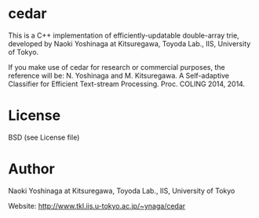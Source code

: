 cedar
=====
This is a C++ implementation of efficiently-updatable double-array trie, developed by Naoki Yoshinaga at Kitsuregawa, Toyoda Lab., IIS, University of Tokyo.

If you make use of cedar for research or commercial purposes, the reference will be:
	N. Yoshinaga and M. Kitsuregawa. A Self-adaptive Classifier for Efficient Text-stream Processing. Proc. COLING 2014, 2014.

License
======
BSD (see License file)

Author
======
Naoki Yoshinaga at Kitsuregawa, Toyoda Lab., IIS, University of Tokyo

Website: http://www.tkl.iis.u-tokyo.ac.jp/~ynaga/cedar